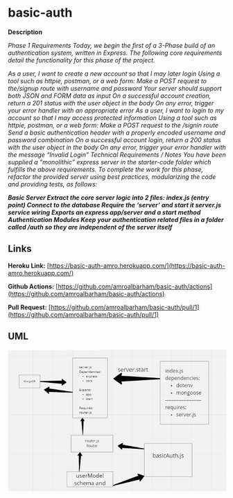 # basic-auth


**Description**


*Phase 1 Requirements Today, we begin the first of a 3-Phase build of an authentication system, written in Express. The following core requirements detail the functionality for this phase of the project.*

*As a user, I want to create a new account so that I may later login Using a tool such as httpie, postman, or a web form: Make a POST request to the/signup route with username and password Your server should support both JSON and FORM data as input On a successful account creation, return a 201 status with the user object in the body On any error, trigger your error handler with an appropriate error As a user, I want to login to my account so that I may access protected information Using a tool such as httpie, postman, or a web form: Make a POST request to the /signin route Send a basic authentication header with a properly encoded username and password combination On a successful account login, return a 200 status with the user object in the body On any error, trigger your error handler with the message “Invalid Login” Technical Requirements / Notes You have been supplied a “monolithic” express server in the starter-code folder which fulfills the above requirements. To complete the work for this phase, refactor the provided server using best practices, modularizing the code and providing tests, as follows:*

***Basic Server Extract the core server logic into 2 files: index.js (entry point) Connect to the database Require the ‘server’ and start it server.js service wiring Exports an express app/server and a start method Authentication Modules Keep your authentication related files in a folder called /auth so they are independent of the server itself***


## Links

**Heroku Link:** [https://basic-auth-amro.herokuapp.com/](https://basic-auth-amro.herokuapp.com/)

**Github Actions:** [https://github.com/amroalbarham/basic-auth/actions](https://github.com/amroalbarham/basic-auth/actions)

**Pull Request:** [https://github.com/amroalbarham/basic-auth/pull/1](https://github.com/amroalbarham/basic-auth/pull/1)

## UML

![YML](./yml_Lab06.png)